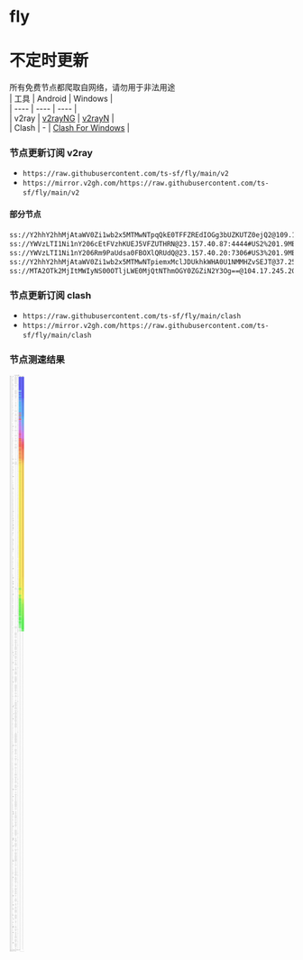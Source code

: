 # fly
# 不定时更新
所有免费节点都爬取自网络，请勿用于非法用途  
|  工具  | Android  | Windows  |  
|  ----  | ----   | ----  |  
| v2ray  | [v2rayNG](https://github.com/2dust/v2rayNG/releases) | [v2rayN](https://github.com/2dust/v2rayN/releases) |  
| Clash  | - | [Clash For Windows](https://github.com/2dust/clashN/releases) | 
  
### 节点更新订阅  v2ray
- `https://raw.githubusercontent.com/ts-sf/fly/main/v2`  
- `https://mirror.v2gh.com/https://raw.githubusercontent.com/ts-sf/fly/main/v2`  

#### 部分节点  
``` 
ss://Y2hhY2hhMjAtaWV0Zi1wb2x5MTMwNTpqQkE0TFFZREdIOGg3bUZKUTZ0ejQ2@109.104.153.250:80#%E6%9C%AA%E7%9F%A5
ss://YWVzLTI1Ni1nY206cEtFVzhKUEJ5VFZUTHRN@23.157.40.87:4444#US2%201.9MB%2Fs
ss://YWVzLTI1Ni1nY206Rm9PaUdsa0FBOXlQRUdQ@23.157.40.20:7306#US3%201.9MB%2Fs
ss://Y2hhY2hhMjAtaWV0Zi1wb2x5MTMwNTpiemxMclJDUkhkWHA0U1NMMHZvSEJT@37.252.10.45:47580#%E6%9C%AA%E7%9F%A52
ss://MTA2OTk2MjItMWIyNS00OTljLWE0MjQtNThmOGY0ZGZiN2Y3Og==@104.17.245.203:2083#%E6%9C%AA%E7%9F%A53
```
### 节点更新订阅  clash
- `https://raw.githubusercontent.com/ts-sf/fly/main/clash`  
- `https://mirror.v2gh.com/https://raw.githubusercontent.com/ts-sf/fly/main/clash`  

### 节点测速结果
![image](traffic.png)
